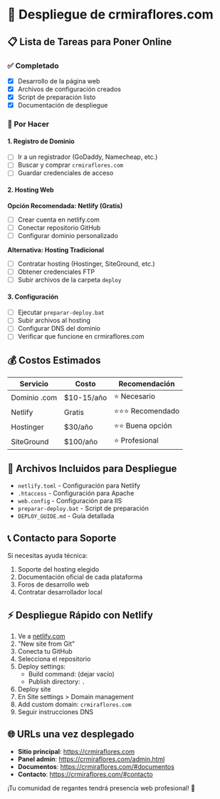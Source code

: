 # 🚀 Despliegue de crmiraflores.com

## 📋 Lista de Tareas para Poner Online

### ✅ Completado
- [x] Desarrollo de la página web
- [x] Archivos de configuración creados
- [x] Script de preparación listo
- [x] Documentación de despliegue

### 🔲 Por Hacer

#### 1. Registro de Dominio
- [ ] Ir a un registrador (GoDaddy, Namecheap, etc.)
- [ ] Buscar y comprar `crmiraflores.com`
- [ ] Guardar credenciales de acceso

#### 2. Hosting Web
**Opción Recomendada: Netlify (Gratis)**
- [ ] Crear cuenta en netlify.com
- [ ] Conectar repositorio GitHub
- [ ] Configurar dominio personalizado

**Alternativa: Hosting Tradicional**
- [ ] Contratar hosting (Hostinger, SiteGround, etc.)
- [ ] Obtener credenciales FTP
- [ ] Subir archivos de la carpeta `deploy`

#### 3. Configuración
- [ ] Ejecutar `preparar-deploy.bat`
- [ ] Subir archivos al hosting
- [ ] Configurar DNS del dominio
- [ ] Verificar que funcione en crmiraflores.com

## 💰 Costos Estimados

| Servicio | Costo | Recomendación |
|----------|--------|---------------|
| Dominio .com | $10-15/año | ⭐ Necesario |
| Netlify | Gratis | ⭐⭐⭐ Recomendado |
| Hostinger | $30/año | ⭐⭐ Buena opción |
| SiteGround | $100/año | ⭐ Profesional |

## 🔧 Archivos Incluidos para Despliegue

- `netlify.toml` - Configuración para Netlify
- `.htaccess` - Configuración para Apache
- `web.config` - Configuración para IIS
- `preparar-deploy.bat` - Script de preparación
- `DEPLOY_GUIDE.md` - Guía detallada

## 📞 Contacto para Soporte

Si necesitas ayuda técnica:
1. Soporte del hosting elegido
2. Documentación oficial de cada plataforma
3. Foros de desarrollo web
4. Contratar desarrollador local

## ⚡ Despliegue Rápido con Netlify

1. Ve a [netlify.com](https://netlify.com)
2. "New site from Git"
3. Conecta tu GitHub
4. Selecciona el repositorio
5. Deploy settings:
   - Build command: (dejar vacío)
   - Publish directory: `.`
6. Deploy site
7. En Site settings > Domain management
8. Add custom domain: `crmiraflores.com`
9. Seguir instrucciones DNS

## 🌐 URLs una vez desplegado

- **Sitio principal**: https://crmiraflores.com
- **Panel admin**: https://crmiraflores.com/admin.html
- **Documentos**: https://crmiraflores.com/#documentos
- **Contacto**: https://crmiraflores.com/#contacto

¡Tu comunidad de regantes tendrá presencia web profesional! 🌊
